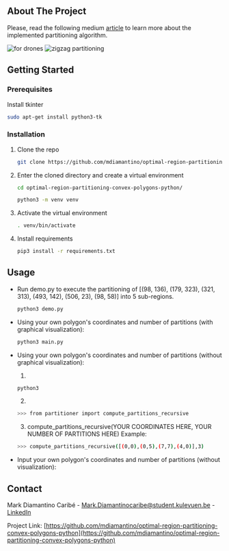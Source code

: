 <!-- ABOUT THE PROJECT -->
## About The Project

Please, read the following medium [article](https://medium.com/codex/optimal-region-partitioning-for-uavs-and-drones-in-cooperative-flight-settings-c0764a6450f9) to learn more about the implemented partitioning algorithm.

![for drones](https://miro.medium.com/max/1000/1*8Jps5SCEbakugsHMC_8tPQ.png)
![zigzag partitioning](https://miro.medium.com/max/700/1*yU5HS58sK6K41dwyAs9Ttw.png)

<!-- GETTING STARTED -->
## Getting Started

### Prerequisites

Install tkinter
```sh
sudo apt-get install python3-tk
```

### Installation

1. Clone the repo
   ```sh
   git clone https://github.com/mdiamantino/optimal-region-partitioning-convex-polygons-python.git
   ```
2. Enter the cloned directory and create a virtual environment
   ```sh
   cd optimal-region-partitioning-convex-polygons-python/
   ```
   ```sh
   python3 -m venv venv
   ```
3. Activate the virtual environment
   ```sh
   . venv/bin/activate
   ```
4. Install requirements
   ```sh
   pip3 install -r requirements.txt
   ```


<!-- USAGE EXAMPLES -->
## Usage
* Run demo.py to execute the partitioning of [(98, 136), (179, 323), (321, 313), (493, 142), (506, 23), (98, 58)] into 5 sub-regions.
   ```sh
   python3 demo.py
   ```
* Using your own polygon's coordinates and number of partitions (with graphical visualization):   
   ```sh
   python3 main.py
   ```

* Using your own polygon's coordinates and number of partitions (without graphical visualization):
  
  1.
   ```sh
   python3
   ```
  2. 
   ```sh
   >>> from partitioner import compute_partitions_recursive
   ```
  3. compute_partitions_recursive(YOUR COORDINATES HERE, YOUR NUMBER OF PARTITIONS HERE)
  Example:
   ```sh
   >>> compute_partitions_recursive([(0,0),(0,5),(7,7),(4,0)],3)
   ```
* Input your own polygon's coordinates and number of partitions (without visualization):


<!-- CONTACT -->
## Contact

Mark Diamantino Caribé - Mark.Diamantinocaribe@student.kulevuen.be - [LinkedIn](https://be.linkedin.com/in/markdiamantinocaribe)

Project Link: [https://github.com/mdiamantino/optimal-region-partitioning-convex-polygons-python](https://github.com/mdiamantino/optimal-region-partitioning-convex-polygons-python)
